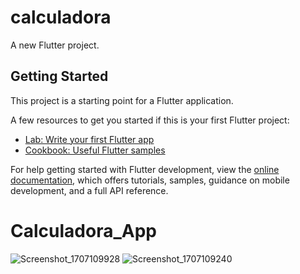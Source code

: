 # calculadora

A new Flutter project.

## Getting Started

This project is a starting point for a Flutter application.

A few resources to get you started if this is your first Flutter project:

- [Lab: Write your first Flutter app](https://docs.flutter.dev/get-started/codelab)
- [Cookbook: Useful Flutter samples](https://docs.flutter.dev/cookbook)

For help getting started with Flutter development, view the
[online documentation](https://docs.flutter.dev/), which offers tutorials,
samples, guidance on mobile development, and a full API reference.
# Calculadora_App
![Screenshot_1707109928](https://github.com/albinrk10/Calculadora_App/assets/79820950/40516ff3-8e05-4da2-b6ea-e4869751b0de)
![Screenshot_1707109240](https://github.com/albinrk10/Calculadora_App/assets/79820950/9dc9a927-3e1c-4119-b236-fc95c493dd1b)
